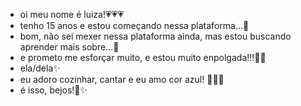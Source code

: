 - oi meu nome é luiza!💗​💗​💗​
- tenho 15 anos e estou começando nessa plataforma...​🤗​
- bom, não sei mexer nessa plataforma ainda, mas estou buscando aprender mais sobre...​🌷​
- e prometo me esforçar muito, e estou muito enpolgada!!!​🥳​​🥳​
- ela/dela​✨​
- eu adoro cozinhar, cantar e eu amo cor azul! ​🧁​🎤​💙​
- é isso, bejos!​💋​✨​
